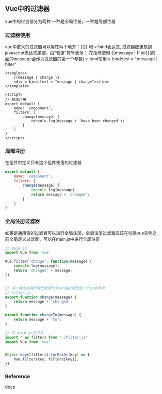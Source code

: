 ## Vue中的过滤器
vue中的过滤器分为两种  一种是全局注册，一种是局部注册

### 过滤器使用
vue中定义的过滤器可以用在两个地方：{{}} 和 v-bind表达式, 过滤器应该放到javascript表达式尾部，由“管道”符号表示：
花括号使用 {{message | filter}}(前面的message会作为过滤器的第一个参数)
v-bind使用 v-bind:test = "message | filter"

```vue
<template>
    {{message | change }}
    <div v-bind:text = "message | change"></div>
</template>

<script>
// 局部注册
export default {
    name: 'component',
    filters: {
        change(message) {
            console.log(message + 'have been changed');
        }
    }
}
</script>
```

### 局部注册
在组件中定义只有这个组件使用的过滤器
```js
export default {
    name: 'component',
    filters: {
        change(message) {
            console.log(message)
            return message + 'changed';
        }
    }
}
```

### 全局注册过滤器
如果是通用性的过滤器可以进行全局注册，全局注册过滤器应该在创建vue实例之前全局定义过滤器，可以在main.js中进行全局注册
```js
// main.js
import Vue from 'vue'

Vue.filter('change', function(message) {
    console.log(message);
    return 'changed' + message;
})


// 另一种方式将所有的全局filter抽出来放到一个js文件中
// filter.js
export function change(message) {
    return message + 'changed';
}

export function changeTo(message) {
    return message + 'to';
}

// 在 main.js中引入
import * as filters from './filter.js'
import Vue from 'vue'


Object.keys(filters).forEach((key) => {
    Vue.filter(key, filters[key]);
})
```



### Reference
[docs](https://www.jianshu.com/p/d689e6816fe9)